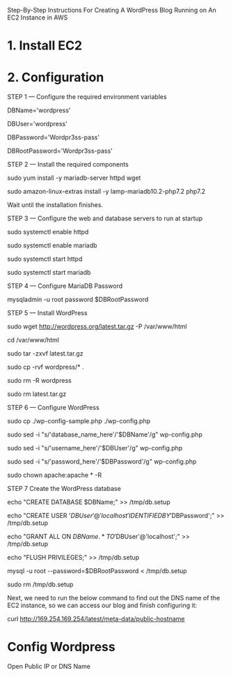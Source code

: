 Step-By-Step Instructions For Creating A WordPress Blog Running on An EC2 Instance in AWS

# 1. Install EC2

# 2. Configuration
STEP 1 — Configure the required environment variables

DBName='wordpress'

DBUser='wordpress'

DBPassword='Wordpr3ss-pass'

DBRootPassword='Wordpr3ss-pass'


STEP 2 — Install the required components

sudo yum install -y mariadb-server httpd wget

sudo amazon-linux-extras install -y lamp-mariadb10.2-php7.2 php7.2

Wait until the installation finishes.

STEP 3 — Configure the web and database servers to run at startup

sudo systemctl enable httpd

sudo systemctl enable mariadb

sudo systemctl start httpd

sudo systemctl start mariadb


STEP 4 — Configure MariaDB Password

mysqladmin -u root password $DBRootPassword


STEP 5 — Install WordPress

sudo wget http://wordpress.org/latest.tar.gz -P /var/www/html

cd /var/www/html

sudo tar -zxvf latest.tar.gz

sudo cp -rvf wordpress/* .

sudo rm -R wordpress

sudo rm latest.tar.gz


STEP 6 — Configure WordPress

sudo cp ./wp-config-sample.php ./wp-config.php

sudo sed -i "s/'database_name_here'/'$DBName'/g" wp-config.php

sudo sed -i "s/'username_here'/'$DBUser'/g" wp-config.php

sudo sed -i "s/'password_here'/'$DBPassword'/g" wp-config.php   

sudo chown apache:apache * -R


STEP 7 Create the WordPress database

echo "CREATE DATABASE $DBName;" >> /tmp/db.setup

echo "CREATE USER '$DBUser'@'localhost' IDENTIFIED BY '$DBPassword';" >> /tmp/db.setup

echo "GRANT ALL ON $DBName.* TO '$DBUser'@'localhost';" >> /tmp/db.setup

echo "FLUSH PRIVILEGES;" >> /tmp/db.setup

mysql -u root --password=$DBRootPassword < /tmp/db.setup

sudo rm /tmp/db.setup

Next, we need to run the below command to find out the DNS name of the EC2 instance, so we can access our blog and finish configuring it:

curl http://169.254.169.254/latest/meta-data/public-hostname


# Config Wordpress
Open Public IP or DNS Name